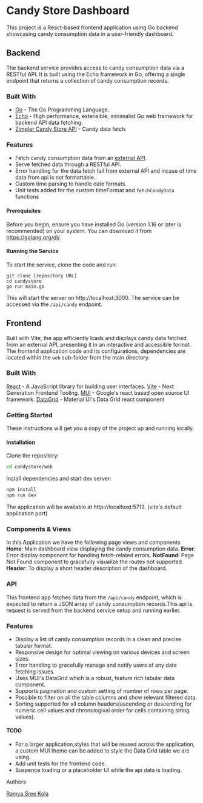 # Candy Store Dashboard
This project is a React-based frontend application using Go backend showcasing candy consumption data in a user-friendly dashboard.

## Backend 

The backend service provides access to candy consumption data via a RESTful API. It is built using the Echo framework in Go, offering a single endpoint that returns a collection of candy consumption records.

### Built With
* [Go](https://go.dev/) - The Go Programming Language.
* [Echo](https://echo.labstack.com/) - High performance, extensible, minimalist Go web framework for backend API data fetching.
* [Zimpler Candy Store API](https://candystore.zimpler.net/api/candy) - Candy data fetch.

### Features
* Fetch candy consumption data from an [external API](https://candystore.zimpler.net/api/candy).
* Serve fetched data through a RESTful API.
* Error handling for the data fetch fail from external API and incase of time data from api is not formattable.
* Custom time parsing to handle date formats.
* Unit tests added for the custom timeFormat and `fetchCandyData` functions

#### Prerequisites
Before you begin, ensure you have installed Go (version 1.16 or later is recommended) on your system. You can download it from https://golang.org/dl/.

#### Running the Service
To start the service, clone the code and run:

```bash=
git clone [repository URL]
cd candystore
go run main.go
```
This will start the server on http://localhost:3000. The service can be accessed via the `/api/candy` endpoint.


## Frontend
Built with Vite, the app efficiently loads and displays candy data fetched from an external API, presenting it in an interactive and accessible format. The frontend application code  and its configurations, dependencies are located within the `web` sub-folder from the main directory.


### Built With
[React](https://react.dev/) - A JavaScript library for building user interfaces.
[Vite](https://vitejs.dev/) - Next Generation Frontend Tooling.
[MUI](https://mui.com/) - Google's react based open source UI framework.
[DataGrid](https://mui.com/x/react-data-grid/) - Material UI's Data Grid react component



### Getting Started
These instructions will get you a copy of the project up and running locally.

#### Installation
Clone the repository:
```bash
cd candystore/web
```
Install dependencies and start dev server:

```bash
npm install
npm run dev
```

The application will be available at http://localhost:5713. (vite's default application port)

### Components & Views
In this Application we have the following page views and components
**Home**: Main dashboard view displaying the candy consumption data.
**Error**: Error display component for handling fetch-related errors.
**NotFound**: Page Not Found component to gracefully visualize the routes not supported.
**Header**: To display a short header description of the dashboard.

### API
This frontend app fetches data from the `/api/candy` endpoint, which is expected to return a JSON array of candy consumption records.This api is request is served from the backend service setup and running earlier.

### Features
* Display a list of candy consumption records in a clean and precise tabular format.
* Responsive design for optimal viewing on various devices and screen sizes.
* Error handling to gracefully manage and notify users of any data fetching issues.
* Uses MUI's DataGrid which is a robust, feature rich tabular data component.
* Supports pagination and custom setting of number of rows per page.
* Possible to filter on all the table columns and show relevant filtered data.
* Sorting supported for all column headers(ascending or descending for numeric cell values and chronologival order for cells containing string values).

#### TODO

* For a larger application,styles that will be reused across the application, a custom MUI theme can be added to style the Data Grid table we are using. 
* Add unit tests for the frontend code.
* Suspence loading or a placeholder UI while the api data is loading.


Authors

[Ramya Sree Kola](https://ramyasreekola.github.io/Portfolio/)



